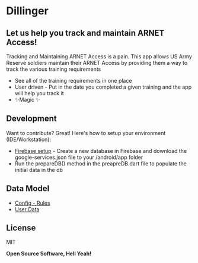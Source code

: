 # Dillinger
## Let us help you track and maintain ARNET Access!

Tracking and Maintaining ARNET Access is a pain. This app allows US Army Reserve soldiers maintain their ARNET Access by providing them a way to track the various training requirements

- See all of the training requirements in one place
- User driven - Put in the date you completed a given training and the app will help you track it
- ✨Magic ✨

## Development
Want to contribute? Great! Here's how to setup  your environment (IDE/Workstation):

- [Firebase setup] - Create a new database in Firebase and download the google-services.json file to your /android/app folder
- Run the prepareDB() method in the preapreDB.dart file to populate the initial data in the db

## Data Model
- [Config - Rules](https://postimg.cc/CRxtLvwj)
- [User Data](https://postimg.cc/jwsz61C5)


## License

MIT

**Open Source Software, Hell Yeah!**


[Firebase Setup]: <https://www.youtube.com/watch?v=Wa0rdbb53I8>
[PlDb]: <https://github.com/joemccann/dillinger/tree/master/plugins/dropbox/README.md>
[PlGh]: <https://github.com/joemccann/dillinger/tree/master/plugins/github/README.md>
[PlGd]: <https://github.com/joemccann/dillinger/tree/master/plugins/googledrive/README.md>
[PlOd]: <https://github.com/joemccann/dillinger/tree/master/plugins/onedrive/README.md>
[PlMe]: <https://github.com/joemccann/dillinger/tree/master/plugins/medium/README.md>
[PlGa]: <https://github.com/RahulHP/dillinger/blob/master/plugins/googleanalytics/README.md>
